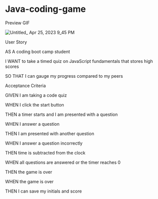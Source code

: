 # Java-coding-game

Preview GIF

![Untitled_ Apr 25, 2023 9_45 PM](https://user-images.githubusercontent.com/116523970/234444985-c474bd5f-03de-41d9-963e-104717a8d2b7.gif)


User Story

AS A coding boot camp student

I WANT to take a timed quiz on JavaScript fundamentals that stores high scores

SO THAT I can gauge my progress compared to my peers

Acceptance Criteria

GIVEN I am taking a code quiz

WHEN I click the start button

THEN a timer starts and I am presented with a question

WHEN I answer a question

THEN I am presented with another question

WHEN I answer a question incorrectly

THEN time is subtracted from the clock

WHEN all questions are answered or the timer reaches 0

THEN the game is over

WHEN the game is over

THEN I can save my initials and score
